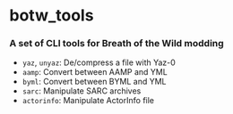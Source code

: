 # botw_tools

### A set of CLI tools for Breath of the Wild modding

* `yaz`, `unyaz`: De/compress a file with Yaz-0
* `aamp`: Convert between AAMP and YML
* `byml`: Convert between BYML and YML
* `sarc`: Manipulate SARC archives
* `actorinfo`: Manipulate ActorInfo file
